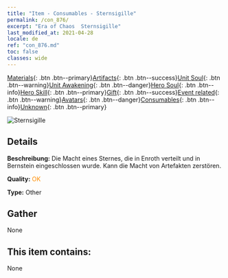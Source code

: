 ```yaml
---
title: "Item - Consumables - Sternsigille"
permalink: /con_876/
excerpt: "Era of Chaos  Sternsigille"
last_modified_at: 2021-04-28
locale: de
ref: "con_876.md"
toc: false
classes: wide
---
```

 [Materials](/ItemsDE/){: .btn .btn--primary}[Artifacts](/ItemsDE/Artifacts/){: .btn .btn--success}[Unit Soul](/ItemsDE/UnitSoul/){: .btn .btn--warning}[Unit Awakening](/ItemsDE/UnitAwakening/){: .btn .btn--danger}[Hero Soul](/ItemsDE/HeroSoul/){: .btn .btn--info}[Hero Skill](/ItemsDE/HeroSkill/){: .btn .btn--primary}[Gift](/ItemsDE/Gift/){: .btn .btn--success}[Event related](/ItemsDE/Events/){: .btn .btn--warning}[Avatars](/ItemsDE/Avatars/){: .btn .btn--danger}[Consumables](/ItemsDE/Consumables/){: .btn .btn--info}[Unknown](/ItemsDE/Unknown/){: .btn .btn--primary}

 ![Sternsigille](/images/t/i_69.png)

## Details
 **Beschreibung:** Die Macht eines Sternes, die in Enroth verteilt und in Bernstein eingeschlossen wurde. Kann die Macht von Artefakten zerstören.

 **Quality:** <span style="color: #FF8C00">OK</span>

 **Type:** Other

## Gather

  None

## This item contains:

  None

